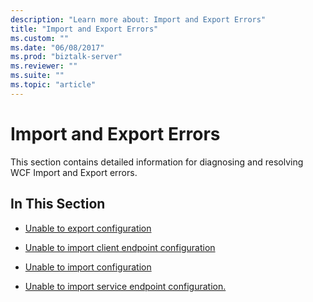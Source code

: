 ```yaml
---
description: "Learn more about: Import and Export Errors"
title: "Import and Export Errors"
ms.custom: ""
ms.date: "06/08/2017"
ms.prod: "biztalk-server"
ms.reviewer: ""
ms.suite: ""
ms.topic: "article"
---
```

# Import and Export Errors
This section contains detailed information for diagnosing and resolving WCF Import and Export errors.  
  
## In This Section  
  
-   [Unable to export configuration](../core/unable-to-export-configuration.md)  
  
-   [Unable to import client endpoint configuration](../core/unable-to-import-client-endpoint-configuration.md)  
  
-   [Unable to import configuration](../core/unable-to-import-configuration.md)  
  
-   [Unable to import service endpoint configuration.](../core/unable-to-import-service-endpoint-configuration.md)

